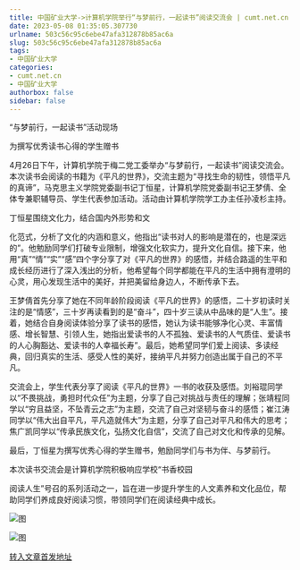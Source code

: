 ```yaml
---
title: 中国矿业大学->计算机学院举行“与梦前行，一起读书”阅读交流会 | cumt.net.cn
date: 2023-05-08 01:35:05.307730
urlname: 503c56c95c6ebe47afa312878b85ac6a
slug: 503c56c95c6ebe47afa312878b85ac6a
tags: 
- 中国矿业大学
categories:
- cumt.net.cn
- 中国矿业大学
authorbox: false
sidebar: false
---
```

“与梦前行，一起读书”活动现场

为撰写优秀读书心得的学生赠书

4月26日下午，计算机学院于梅二党工委举办“与梦前行，一起读书”阅读交流会。本次读书会阅读的书籍为《平凡的世界》，交流主题为“寻找生命的韧性，领悟平凡的真谛”，马克思主义学院党委副书记丁恒星，计算机学院党委副书记王梦倩、全体专兼职辅导员、学生代表参加活动。活动由计算机学院学工办主任孙凌杉主持。

丁恒星围绕文化力，结合国内外形势和文
<!--more-->
化范式，分析了文化的内涵和意义，他指出“读书对人的影响是潜在的，也是深远的”。他勉励同学们打破专业限制，增强文化软实力，提升文化自信。接下来，他用“真”“情”“实”“感”四个字分享了对《平凡的世界》的感悟，并结合路遥的生平和成长经历进行了深入浅出的分析，他希望每个同学都能在平凡的生活中拥有澄明的心灵，用心发现生活中的美好，并把美留给身边人，不断传承下去。

王梦倩首先分享了她在不同年龄阶段阅读《平凡的世界》的感悟，二十岁初读时关注的是“情感”，三十岁再读看到的是“奋斗”，四十岁三读从中品味的是“人生”。接着，她结合自身阅读体验分享了读书的感悟，她认为读书能够净化心灵、丰富情感、增长智慧、引领人生，她指出爱读书的人不孤独、爱读书的人气质佳、爱读书的人心胸豁达、爱读书的人幸福长寿”。最后，她希望同学们爱上阅读、多读经典，回归真实的生活、感受人性的美好，接纳平凡并努力创造出属于自己的不平凡。

交流会上，学生代表分享了阅读《平凡的世界》一书的收获及感悟。刘裕琨同学以“不畏挑战，勇担时代众任”为主题，分享了自己对挑战与责任的理解；张靖程同学以“穷且益坚，不坠青云之志”为主题，交流了自己对坚韧与奋斗的感悟；崔江涛同学以“伟大出自平凡，平凡造就伟大”为主题，分享了自己对平凡和伟大的思考；焦广凯同学以“传承民族文化，弘扬文化自信”，交流了自己对文化和传承的见解。

最后，丁恒星为撰写优秀心得的学生赠书，勉励同学们与书为伴、与梦前行。

本次读书交流会是计算机学院积极响应学校“书香校园

阅读人生”号召的系列活动之一，旨在进一步提升学生的人文素养和文化品位，帮助同学们养成良好阅读习惯，带领同学们在阅读经典中成长。

![图](https://xwzx.cumt.edu.cn/_upload/article/images/90/62/f959eae3406d84daa8cc9b872a99/5f374434-6e56-4d72-9d3a-8454761d5ca7.jpg)

![图](https://xwzx.cumt.edu.cn/_upload/article/images/90/62/f959eae3406d84daa8cc9b872a99/cd10e8fc-b049-4bb6-8afb-0fb8c286f8b3.jpg)

[转入文章首发地址](https://xwzx.cumt.edu.cn/d8/8b/c523a645259/page.htm)